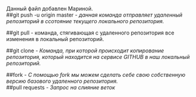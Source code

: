 Данный файл добавлен Мариной.  
##git push -u origin master - *данная команда отправляет удаленный репозиторий в ссотояние текущего локального репозитория.*   
 
##git pull - команда, стягивающая с удаленного репозитория все изменения в локальный репозиторий. 
 
##git clone - *Команда, при которой происходит копирование репозитория, который находится на сервисе GITHUB в наш локальный репозиторий.*   
 
##fork - *С помощью fork мы можем сделать себе свою собственную версию базового удаленного репозитория.*   
##pull requests - *Запрос на слияние веток*
